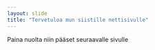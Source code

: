 ```yaml
---
layout: slide
title: "Tervetuloa mun siistille nettisivulle"
---
```


Paina nuolta niin pääset seuraavalle sivulle
